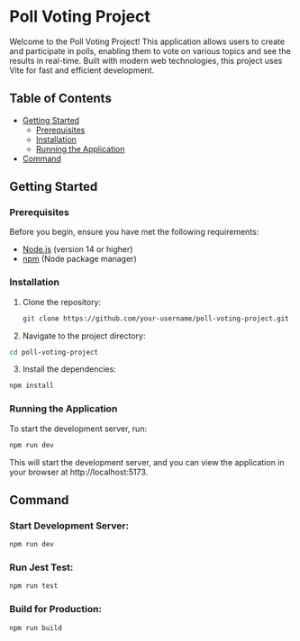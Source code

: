 # Poll Voting Project

Welcome to the Poll Voting Project! This application allows users to create and participate in polls, enabling them to vote on various topics and see the results in real-time. Built with modern web technologies, this project uses Vite for fast and efficient development.

## Table of Contents

- [Getting Started](#getting-started)
  - [Prerequisites](#prerequisites)
  - [Installation](#installation)
  - [Running the Application](#running-the-application)
- [Command](#command)

## Getting Started

### Prerequisites

Before you begin, ensure you have met the following requirements:

- [Node.js](https://nodejs.org/) (version 14 or higher)
- [npm](https://www.npmjs.com/) (Node package manager)

### Installation

1. Clone the repository:

   ```bash
   git clone https://github.com/your-username/poll-voting-project.git
   ```

2. Navigate to the project directory:

```bash
cd poll-voting-project
```

3. Install the dependencies:

```bash
npm install
```

### Running the Application

To start the development server, run:

```bash
npm run dev
```

This will start the development server, and you can view the application in your browser at http://localhost:5173.

## Command

### Start Development Server:

```bash
npm run dev
```

### Run Jest Test:

```bash
npm run test
```

### Build for Production:

```bash
npm run build
```
